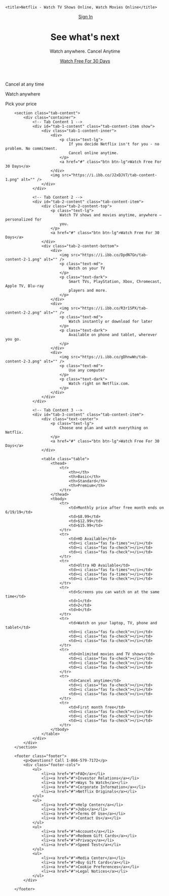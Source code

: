 
<head>
<link rel="stylesheet" href="css/styles.css">
    <meta charset="UTF-8">
    <meta name="viewport" content ="width=device-width, initial-scale=1.0">
    <meta http-equiv="X-UA-Compatible" content="ie=edge">
    <!-- CSS only -->

    <title>Netflix - Watch TV Shows Online, Watch Movies Online</title>
</head>
<body>
    <header class="showcase">
			<div class="showcase-top">
				<img src="https://i.ibb.co/r5krrdz/logo.png" alt="" />
				<a href="#" class="btn btn-rounded">Sign In</a>
			</div>
			<div class="showcase-content">
				<h1>See what's next</h1>
				<p>Watch anywhere. Cancel Anytime</p>
				<a href="#" class="btn btn-xl"
					>Watch Free For 30 Days <i class="fas fa-chevron-right btn-icon"></i
				></a>
			</div>
		</header>
		<section class="tabs">
			<div class="container">
				<div id="tab-1" class="tab-item tab-border">
					<i class="fas fa-door-open fa-3x"></i>
					<p class="hide-sm">Cancel at any time</p>
				</div>
				<div id="tab-2" class="tab-item">
					<i class="fas fa-tablet-alt fa-3x"></i>
					<p class="hide-sm">Watch anywhere</p>
				</div>
				<div id="tab-3" class="tab-item">
					<i class="fas fa-tags fa-3x"></i>
					<p class="hide-sm">Pick your price</p>
				</div>
			</div>
		</section>

		<section class="tab-content">
			<div class="container">
				<!-- Tab Content 1 -->
				<div id="tab-1-content" class="tab-content-item show">
					<div class="tab-1-content-inner">
						<div>
							<p class="text-lg">
								If you decide Netflix isn't for you - no problem. No commitment.
								Cancel online anytime.
							</p>
							<a href="#" class="btn btn-lg">Watch Free For 30 Days</a>
						</div>
						<img src="https://i.ibb.co/J2xDJV7/tab-content-1.png" alt="" />
					</div>
				</div>

				<!-- Tab Content 2 -->
				<div id="tab-2-content" class="tab-content-item">
					<div class="tab-2-content-top">
						<p class="text-lg">
							Watch TV shows and movies anytime, anywhere — personalized for
							you.
						</p>
						<a href="#" class="btn btn-lg">Watch Free For 30 Days</a>
					</div>
					<div class="tab-2-content-bottom">
						<div>
							<img src="https://i.ibb.co/DpdN7Gn/tab-content-2-1.png" alt="" />
							<p class="text-md">
								Watch on your TV
							</p>
							<p class="text-dark">
								Smart TVs, PlayStation, Xbox, Chromecast, Apple TV, Blu-ray
								players and more.
							</p>
						</div>
						<div>
							<img src="https://i.ibb.co/R3r1SPX/tab-content-2-2.png" alt="" />
							<p class="text-md">
								Watch instantly or download for later
							</p>
							<p class="text-dark">
								Available on phone and tablet, wherever you go.
							</p>
						</div>
						<div>
							<img src="https://i.ibb.co/gDhnwWn/tab-content-2-3.png" alt="" />
							<p class="text-md">
								Use any computer
							</p>
							<p class="text-dark">
								Watch right on Netflix.com.
							</p>
						</div>
					</div>
				</div>

				<!-- Tab Content 3 -->
				<div id="tab-3-content" class="tab-content-item">
					<div class="text-center">
						<p class="text-lg">
							Choose one plan and watch everything on Netflix.
						</p>
						<a href="#" class="btn btn-lg">Watch Free For 30 Days</a>
					</div>

					<table class="table">
						<thead>
							<tr>
								<th></th>
								<th>Basic</th>
								<th>Standard</th>
								<th>Premium</th>
							</tr>
						</thead>
						<tbody>
							<tr>
								<td>Monthly price after free month ends on 6/19/19</td>
								<td>$8.99</td>
								<td>$12.99</td>
								<td>$15.99</td>
							</tr>
							<tr>
								<td>HD Available</td>
								<td><i class="fas fa-times"></i></td>
								<td><i class="fas fa-check"></i></td>
								<td><i class="fas fa-check"></i></td>
							</tr>
							<tr>
								<td>Ultra HD Available</td>
								<td><i class="fas fa-times"></i></td>
								<td><i class="fas fa-times"></i></td>
								<td><i class="fas fa-check"></i></td>
							</tr>
							<tr>
								<td>Screens you can watch on at the same time</td>
								<td>1</td>
								<td>2</td>
								<td>4</td>
							</tr>
							<tr>
								<td>Watch on your laptop, TV, phone and tablet</td>
								<td><i class="fas fa-check"></i></td>
								<td><i class="fas fa-check"></i></td>
								<td><i class="fas fa-check"></i></td>
							</tr>
							<tr>
								<td>Unlimited movies and TV shows</td>
								<td><i class="fas fa-check"></i></td>
								<td><i class="fas fa-check"></i></td>
								<td><i class="fas fa-check"></i></td>
							</tr>
							<tr>
								<td>Cancel anytime</td>
								<td><i class="fas fa-check"></i></td>
								<td><i class="fas fa-check"></i></td>
								<td><i class="fas fa-check"></i></td>
							</tr>
							<tr>
								<td>First month free</td>
								<td><i class="fas fa-check"></i></td>
								<td><i class="fas fa-check"></i></td>
								<td><i class="fas fa-check"></i></td>
							</tr>
						</tbody>
					</table>
				</div>
			</div>
		</section>

		<footer class="footer">
			<p>Questions? Call 1-866-579-7172</p>
			<div class="footer-cols">
				<ul>
					<li><a href="#">FAQ</a></li>
					<li><a href="#">Investor Relations</a></li>
					<li><a href="#">Ways To Watch</a></li>
					<li><a href="#">Corporate Information</a></li>
					<li><a href="#">Netflix Originals</a></li>
				</ul>
				<ul>
					<li><a href="#">Help Center</a></li>
					<li><a href="#">Jobs</a></li>
					<li><a href="#">Terms Of Use</a></li>
					<li><a href="#">Contact Us</a></li>
				</ul>
				<ul>
					<li><a href="#">Account</a></li>
					<li><a href="#">Redeem Gift Cards</a></li>
					<li><a href="#">Privacy</a></li>
					<li><a href="#">Speed Test</a></li>
				</ul>
				<ul>
					<li><a href="#">Media Center</a></li>
					<li><a href="#">Buy Gift Cards</a></li>
					<li><a href="#">Cookie Preferences</a></li>
					<li><a href="#">Legal Notices</a></li>
				</ul>
			</div>

		</footer>
